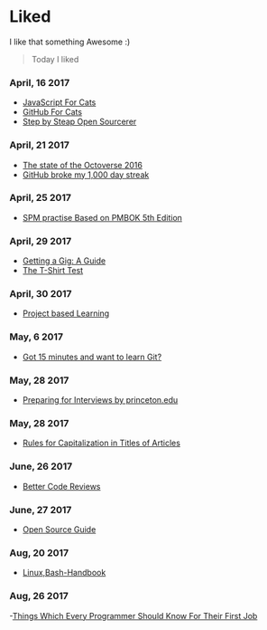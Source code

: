 # Liked

I like that something Awesome :)

>Today I liked

### April, 16 2017
- [JavaScript For Cats](http://jsforcats.com/)
- [GitHub For Cats](http://ericsteinborn.com/github-for-cats)
- [Step by Steap Open Sourcerer](http://opensourcerer.diy.org/)

### April, 21 2017
- [The state of the Octoverse 2016](https://octoverse.github.com/)
- [GitHub broke my 1,000 day streak](https://medium.freecodecamp.com/github-broke-my-1-000-day-streak-6ec0c4c3a7d9)

### April, 25 2017
- [SPM practise Based on PMBOK 5th Edition](https://www.tutorialspoint.com/pmp-exams/pmp_sample_questions.htm)

### April, 29 2017
- [Getting a Gig: A Guide](https://github.com/cassidoo/getting-a-gig)
- [The T-Shirt Test](http://futurice.com/blog/the-t-shirt-test)

### April, 30 2017
- [Project based Learning](https://github.com/tuvttran/project-based-learning)

### May, 6 2017
- [Got 15 minutes and want to learn Git?](https://try.github.io/levels/1/challenges/1)

### May, 28 2017
- [Preparing for Interviews by princeton.edu](https://careerservices.princeton.edu/undergraduate-students/interviews-offers/preparing-interviews)

### May, 28 2017
- [Rules for Capitalization in Titles of Articles](http://grammar.yourdictionary.com/capitalization/rules-for-capitalization-in-titles.html)

### June, 26 2017
- [Better Code Reviews](http://www.bettercode.reviews/)

### June, 27 2017
- [Open Source Guide](https://opensource.guide/)

### Aug, 20 2017
- [Linux,Bash-Handbook](https://github.com/denysdovhan/bash-handbook)

### Aug, 26 2017
-[Things Which Every Programmer Should Know For Their First Job](http://www.applematters.com/article/10-things-every-programmer-should-know-for-their-first-job/)
